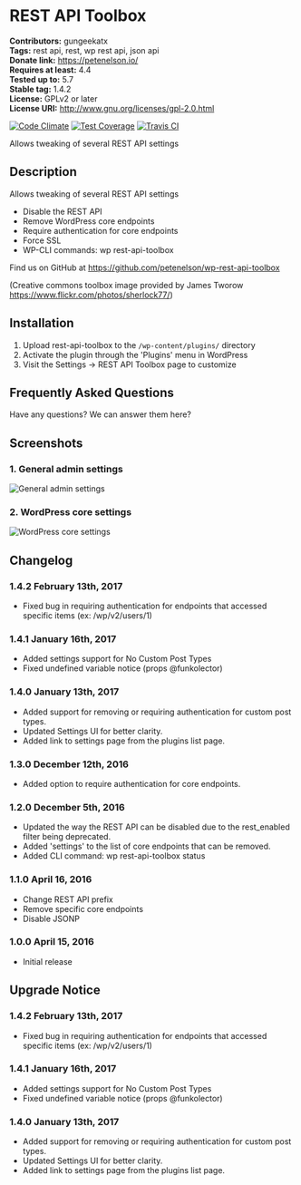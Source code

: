 # REST API Toolbox #
**Contributors:** gungeekatx  
**Tags:** rest api, rest, wp rest api, json api  
**Donate link:** https://petenelson.io/  
**Requires at least:** 4.4  
**Tested up to:** 5.7  
**Stable tag:** 1.4.2  
**License:** GPLv2 or later  
**License URI:** http://www.gnu.org/licenses/gpl-2.0.html  

[![Code Climate](https://codeclimate.com/github/petenelson/wp-rest-api-toolbox/badges/gpa.svg)](https://codeclimate.com/github/petenelson/wp-rest-api-toolbox)
[![Test Coverage](https://codeclimate.com/github/petenelson/wp-rest-api-toolbox/badges/coverage.svg)](https://codeclimate.com/github/petenelson/wp-rest-api-toolbox/coverage)
[![Travis CI](https://travis-ci.org/petenelson/wp-rest-api-toolbox.svg)](https://travis-ci.org/petenelson/wp-rest-api-toolbox/)

Allows tweaking of several REST API settings

## Description ##

Allows tweaking of several REST API settings

* Disable the REST API
* Remove WordPress core endpoints
* Require authentication for core endpoints
* Force SSL
* WP-CLI commands: wp rest-api-toolbox

Find us on GitHub at https://github.com/petenelson/wp-rest-api-toolbox

(Creative commons toolbox image provided by James Tworow https://www.flickr.com/photos/sherlock77/)

## Installation ##

1. Upload rest-api-toolbox to the `/wp-content/plugins/` directory
2. Activate the plugin through the 'Plugins' menu in WordPress
3. Visit the Settings -> REST API Toolbox page to customize

## Frequently Asked Questions ##

Have any questions?  We can answer them here?

## Screenshots ##

### 1. General admin settings ###
![General admin settings](https://raw.githubusercontent.com/petenelson/wp-rest-api-toolbox/master/assets/screenshot-1.png)

### 2. WordPress core settings ###
![WordPress core settings](https://raw.githubusercontent.com/petenelson/wp-rest-api-toolbox/master/assets/screenshot-2.png)


## Changelog ##

### 1.4.2 February 13th, 2017 ###
* Fixed bug in requiring authentication for endpoints that accessed specific items (ex: /wp/v2/users/1)

### 1.4.1 January 16th, 2017 ###
* Added settings support for No Custom Post Types
* Fixed undefined variable notice (props @funkolector)

### 1.4.0 January 13th, 2017 ###
* Added support for removing or requiring authentication for custom post types.
* Updated Settings UI for better clarity.
* Added link to settings page from the plugins list page.

### 1.3.0 December 12th, 2016 ###
* Added option to require authentication for core endpoints.

### 1.2.0 December 5th, 2016 ###
* Updated the way the REST API can be disabled due to the rest_enabled filter being deprecated.
* Added 'settings' to the list of core endpoints that can be removed.
* Added CLI command: wp rest-api-toolbox status

### 1.1.0 April 16, 2016 ###
* Change REST API prefix
* Remove specific core endpoints
* Disable JSONP

### 1.0.0 April 15, 2016 ###
* Initial release

## Upgrade Notice ##

### 1.4.2 February 13th, 2017 ###
* Fixed bug in requiring authentication for endpoints that accessed specific items (ex: /wp/v2/users/1)

### 1.4.1 January 16th, 2017 ###
* Added settings support for No Custom Post Types
* Fixed undefined variable notice (props @funkolector)

### 1.4.0 January 13th, 2017 ###
* Added support for removing or requiring authentication for custom post types.
* Updated Settings UI for better clarity.
* Added link to settings page from the plugins list page.
